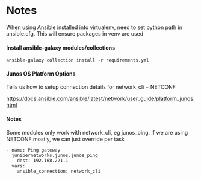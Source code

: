 # Notes

When using Ansible installed into virtualenv, need to set python path in ansible.cfg. This will ensure packages in venv are used

#### Install ansible-galaxy modules/collections

`ansible-galaxy collection install -r requirements.yml`

#### Junos OS Platform Options

Tells us how to setup connection details for network_cli + NETCONF

https://docs.ansible.com/ansible/latest/network/user_guide/platform_junos.html

#### Notes

Some modules only work with network_cli, eg junos_ping. If we are using NETCONF mostly, we can just override per task

```
- name: Ping gateway
  junipernetworks.junos.junos_ping
    dest: 192.168.221.1
  vars:
    ansible_connection: network_cli
```
